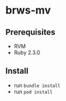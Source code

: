 # brws-mv

## Prerequisites

- RVM
- Ruby 2.3.0

## Install

- run `bundle install`
- run `pod install`
